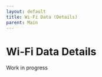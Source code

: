 ```yaml
---
layout: default
title: Wi-Fi Data (Details)
parent: Main
---
```


# Wi-Fi Data Details

Work in progress
